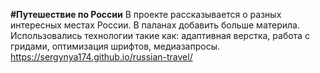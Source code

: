 **#Путешествие по России**
В проекте рассказывается о разных интересных местах России.
В паланах добавить больше материла.
Использовались технологии такие как: адаптивная верстка, работа с гридами, оптимизация шрифтов, медиазапросы.
https://sergynya174.github.io/russian-travel/